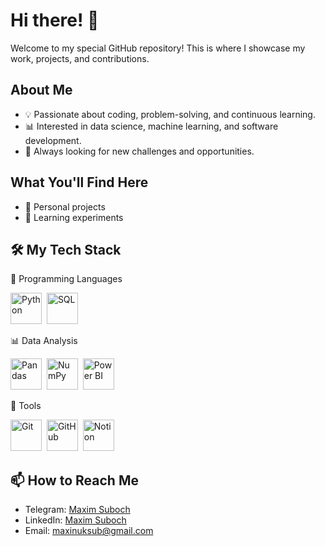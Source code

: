 # Hi there! 👋

Welcome to my special GitHub repository! This is where I showcase my work, projects, and contributions. 

## About Me
- 💡 Passionate about coding, problem-solving, and continuous learning.
- 📊 Interested in data science, machine learning, and software development.
- 🚀 Always looking for new challenges and opportunities.

## What You'll Find Here
- 📕 Personal projects
- 📗 Learning experiments

## 🛠 My Tech Stack
📌 Programming Languages
<p align="left"> <img src="https://cdn.jsdelivr.net/gh/devicons/devicon/icons/python/python-original.svg" title="Python" alt="Python" width="50" height="50"/>&nbsp; <img src="https://cdn.jsdelivr.net/gh/devicons/devicon/icons/sqlite/sqlite-original.svg" title="SQL" alt="SQL" width="50" height="50"/>&nbsp; </p>

📊 Data Analysis
<p align="left"> <img src="https://cdn.jsdelivr.net/gh/devicons/devicon/icons/pandas/pandas-original.svg" title="Pandas" alt="Pandas" width="50" height="50"/>&nbsp; <img src="https://cdn.jsdelivr.net/gh/devicons/devicon/icons/numpy/numpy-original.svg" title="NumPy" alt="NumPy" width="50" height="50"/>&nbsp; <img src="https://upload.wikimedia.org/wikipedia/commons/c/cf/New_Power_BI_Logo.svg" title="Power BI" alt="Power BI" width="50" height="50"/> </p>

🔧 Tools
<p align="left"> <img src="https://cdn.jsdelivr.net/gh/devicons/devicon/icons/git/git-original.svg" title="Git" alt="Git" width="50" height="50"/>&nbsp; <img src="https://cdn.jsdelivr.net/gh/devicons/devicon/icons/github/github-original.svg" title="GitHub" alt="GitHub" width="50" height="50"/>&nbsp; <img src="https://upload.wikimedia.org/wikipedia/commons/4/45/Notion_app_logo.png" title="Notion" alt="Notion" width="50" height="50"/>&nbsp; </p>

## 📫 How to Reach Me
- Telegram: [Maxim Suboch](https://t.me/maxinuk)
- LinkedIn: [Maxim Suboch](https://www.linkedin.com/in/maxim-suboch-49080a331)
- Email: maxinuksub@gmail.com
